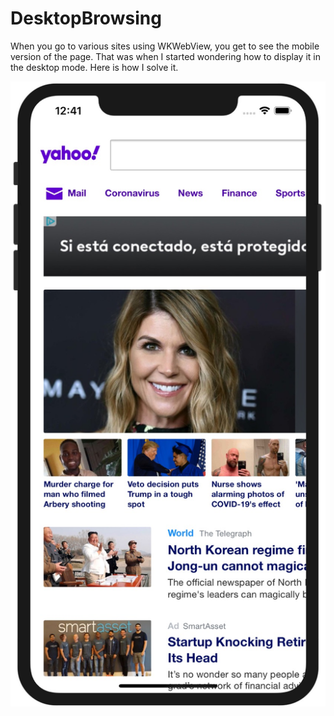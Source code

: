 # DesktopBrowsing
When you go to various sites using WKWebView, you get to see the mobile version of the page. That was when I started wondering how to display it in the desktop mode.
Here is how I solve it.

![yahoo](yahoo.jpg)
